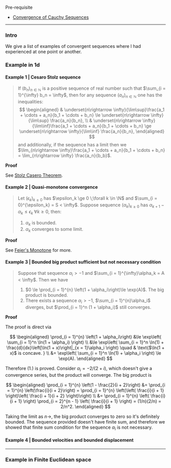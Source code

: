 
Pre-requisite 
- [Convergence of Cauchy Sequences](MATH%20000%20Math%20Essential/Analysis/Convergence%20of%20Cauchy%20Sequences.md)


---
### **Intro**

We give a list of examples of convergent sequences where I had experienced at one point or another. 



### **Example in 1d**


#### **Example 1 | Cesaro Stolz sequence**
> If $(b_n)_{n\in \mathbb N}$ is a positive sequence of real number such that $\sum_{i = 1}^{\infty} b_n = \infty$, then for any sequence $(a_n)_{n\in\mathbb N}$ one has the inequalities: 
> $$
> \begin{aligned}
>   & \underset{n\rightarrow \infty}{\lim\sup}\frac{a_1 + \cdots + a_n}{b_1 + \cdots + b_n} \le 
>   \underset{n\rightarrow \infty}{\lim\sup} \frac{a_n}{b_n}, 
>   \\ 
>   & \underset{n\rightarrow \infty}{\lim\inf}\frac{a_1 + \cdots + a_n}{b_1 + \cdots + b_n} \ge 
>   \underset{n\rightarrow \infty}{\lim\inf} \frac{a_n}{b_n}, 
> \end{aligned}
> $$
> and additionally, if the sequence has a limit then we $\lim_{n\rightarrow \infty}\frac{a_1 + \cdots + a_n}{b_1 + \cdots + b_n} = \lim_{n\rightarrow \infty} \frac{a_n}{b_b}$. 

**Proof**

See [Stolz Casero Theorem](MATH%20000%20Math%20Essential/Analysis/Stolz%20Casero%20Theorem.md). 


#### **Example 2 | Quasi-monotone convergence**
> Let $(\epsilon_k)_{k \ge 0}$ has $\epsilon_k \ge 0 \;\forall k \in \N$ and $\sum_{i = 0}^{\epsilon_k} = S < \infty$. 
> Suppose sequence $(\alpha_k)_{k \ge 0}$ has $\alpha_{k + 1} - \alpha_k \le \epsilon_k \; \forall k \ge 0$, then: 
> 1. $\alpha_k$ is bounded. 
> 2. $\alpha_k$ converges to some limit. 

**Proof**

See [Fejer's Monotone](AMATH%20516%20Numerical%20Optimizations/Operators%20Theory/Fejer's%20Monotone.md) for more. 


#### **Example 3 | Bounded big product sufficient but not necessary condition**
> Suppose that sequence $\alpha_i > -1$ and $\sum_{i = 1}^{\infty}\alpha_k = A < \infty$. 
> Then we have 
> 1. $0 \le \prod_{i = 1}^{n} \left(1 + \alpha_i\right)\le \exp(A)$. The big product is bounded. 
> 2. There exists a sequence $\alpha_i > -1$, $\sum_{i = 1}^{n}\alpha_i$ diverges, but $\prod_{i = 1}^n (1 + \alpha_i)$ still converges. 

**Proof**

The proof is direct via 

$$
\begin{aligned}
    \prod_{i = 1}^{n} \left(1 + \alpha_i\right)
    &\le \exp\left(
        \sum_{i = 1}^n \ln(1 + \alpha_i)
    \right)
    \\
    &\le \exp\left(
        \sum_{i = 1}^n \ln(1) + \frac{d}{dx}\left[\ln(1 + x)\right|_{x = 1}\alpha_i
    \right) \quad & \text{$\ln(1 + x)$ is concave. }
    \\
    &=
    \exp\left(
        \sum_{i = 1}^n \ln(1) + \alpha_i
    \right)
    \le \exp(A). 
\end{aligned}
$$

Therefore (1.) is proved. 
Consider $\alpha_i = - 2/(2 + i)$, which doesn't give a convergence series, but the product will converge. 
The big product is 

$$
\begin{aligned}
    \prod_{i = 1}^{n} \left(1 - \frac{2}{i + 2}\right)
    &= \prod_{i = 1}^{n} \left(\frac{i}{i + 2}\right) = 
    \prod_{i = 1}^{n} \left(\left(
        \frac{i}{i + 1}
    \right)\left(
        \frac{i + 1}{i + 2}
    \right)\right)
    \\
    &= 
    \prod_{i = 1}^{n} \left(
        \frac{i}{i + 1}
    \right)
    \prod_{i = 2}^{n - 1} \left(
        \frac{i}{i + 1}
    \right)
    = (1/n)(2/n) = 2/n^2. 
\end{aligned}
$$

Taking the limit as $n \rightarrow$, the big product converges to zero so it's definitely bounded. 
The sequence provided doesn't have finite sum, and therefore we showed that finite sum condition for the sequence $\alpha_i$ is not necessary. 


#### **Example 4 | Bounded velocities and bounded displacement**




---
### **Example in Finite Euclidean space**

